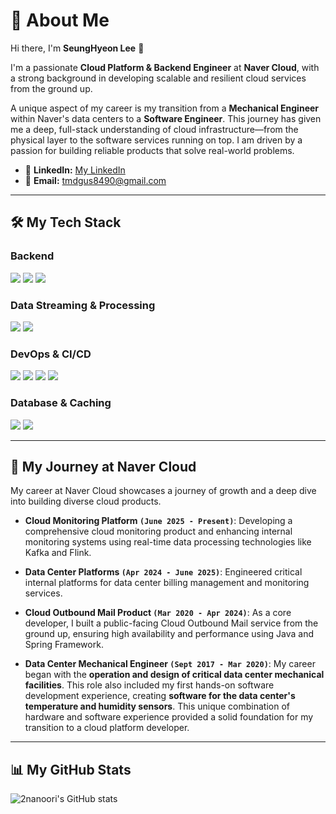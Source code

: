 # 💫 About Me

Hi there, I'm **SeungHyeon Lee** 👋

I'm a passionate **Cloud Platform & Backend Engineer** at **Naver Cloud**, with a strong background in developing scalable and resilient cloud services from the ground up.

A unique aspect of my career is my transition from a **Mechanical Engineer** within Naver's data centers to a **Software Engineer**. This journey has given me a deep, full-stack understanding of cloud infrastructure—from the physical layer to the software services running on top. I am driven by a passion for building reliable products that solve real-world problems.

- 🔗 **LinkedIn:** [My LinkedIn](https://www.linkedin.com/in/seunghyeon-lee-482a81169/)
- 📧 **Email:** tmdgus8490@gmail.com

---

## 🛠️ My Tech Stack

### Backend
<p>
  <img src="https://img.shields.io/badge/Java-007396?style=for-the-badge&logo=java&logoColor=white">
  <img src="https://img.shields.io/badge/Spring Boot-6DB33F?style=for-the-badge&logo=spring-boot&logoColor=white">
  <img src="https://img.shields.io/badge/Python-3776AB?style=for-the-badge&logo=python&logoColor=white">
</p>

### Data Streaming & Processing
<p>
  <img src="https://img.shields.io/badge/Apache Kafka-231F20?style=for-the-badge&logo=apache-kafka&logoColor=white">
  <img src="https://img.shields.io/badge/Apache Flink-E6526F?style=for-the-badge&logo=apache-flink&logoColor=white">
</p>

### DevOps & CI/CD
<p>
  <img src="https://img.shields.io/badge/Docker-2496ED?style=for-the-badge&logo=docker&logoColor=white">
  <img src="https://img.shields.io/badge/Kubernetes-326CE5?style=for-the-badge&logo=kubernetes&logoColor=white">
  <img src="https://img.shields.io/badge/Jenkins-D24939?style=for-the-badge&logo=jenkins&logoColor=white">
  <img src="https://img.shields.io/badge/GitHub Actions-2088FF?style=for-the-badge&logo=github-actions&logoColor=white">
</p>

### Database & Caching
<p>
  <img src="https://img.shields.io/badge/MySQL-4479A1?style=for-the-badge&logo=mysql&logoColor=white">
  <img src="https://img.shields.io/badge/Redis-DC382D?style=for-the-badge&logo=redis&logoColor=white">
</p>

---

## 🚀 My Journey at Naver Cloud

My career at Naver Cloud showcases a journey of growth and a deep dive into building diverse cloud products.

- **Cloud Monitoring Platform `(June 2025 - Present)`**: Developing a comprehensive cloud monitoring product and enhancing internal monitoring systems using real-time data processing technologies like Kafka and Flink.

- **Data Center Platforms `(Apr 2024 - June 2025)`**: Engineered critical internal platforms for data center billing management and monitoring services.

- **Cloud Outbound Mail Product `(Mar 2020 - Apr 2024)`**: As a core developer, I built a public-facing Cloud Outbound Mail service from the ground up, ensuring high availability and performance using Java and Spring Framework.

- **Data Center Mechanical Engineer `(Sept 2017 - Mar 2020)`**: My career began with the **operation and design of critical data center mechanical facilities**. This role also included my first hands-on software development experience, creating **software for the data center's temperature and humidity sensors**. This unique combination of hardware and software experience provided a solid foundation for my transition to a cloud platform developer.

---


## 📊 My GitHub Stats

![2nanoori's GitHub stats](https://github-readme-stats.vercel.app/api?username=2nanoori&show_icons=true&theme=radical)

  
